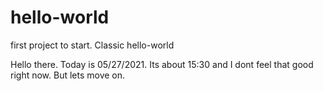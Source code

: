# hello-world
first project to start. Classic hello-world

Hello there. Today is 05/27/2021. Its about 15:30 and I dont feel that good right now. But lets move on.
